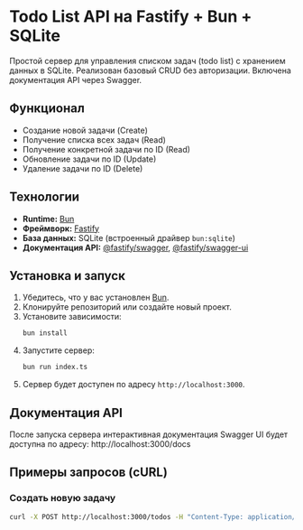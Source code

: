 # Todo List API на Fastify + Bun + SQLite

Простой сервер для управления списком задач (todo list) с хранением данных в SQLite. Реализован базовый CRUD без авторизации. Включена документация API через Swagger.

## Функционал

- Создание новой задачи (Create)
- Получение списка всех задач (Read)
- Получение конкретной задачи по ID (Read)
- Обновление задачи по ID (Update)
- Удаление задачи по ID (Delete)

## Технологии

- **Runtime:** [Bun](https://bun.sh/)
- **Фреймворк:** [Fastify](https://www.fastify.io/)
- **База данных:** SQLite (встроенный драйвер `bun:sqlite`)
- **Документация API:** [@fastify/swagger](https://github.com/fastify/fastify-swagger), [@fastify/swagger-ui](https://github.com/fastify/fastify-swagger-ui)

## Установка и запуск

1.  Убедитесь, что у вас установлен [Bun](https://bun.sh/docs/installation).
2.  Клонируйте репозиторий или создайте новый проект.
3.  Установите зависимости:
    ```bash
    bun install
    ```
4.  Запустите сервер:
    ```bash
    bun run index.ts
    ```
5.  Сервер будет доступен по адресу `http://localhost:3000`.

## Документация API

После запуска сервера интерактивная документация Swagger UI будет доступна по адресу:
http://localhost:3000/docs

## Примеры запросов (cURL)

### Создать новую задачу

```bash
curl -X POST http://localhost:3000/todos -H "Content-Type: application/json" -d '{"title": "Изучить Fastify и Bun"}'
```
